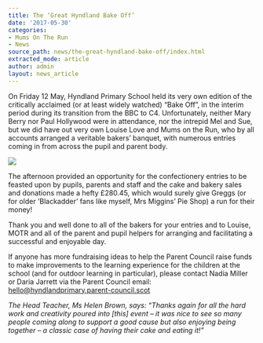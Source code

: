 ```yaml
---
title: The ‘Great Hyndland Bake Off’
date: '2017-05-30'
categories:
- Mums On The Run
- News
source_path: news/the-great-hyndland-bake-off/index.html
extracted_mode: article
author: admin
layout: news_article
---
```

On Friday 12 May, Hyndland Primary School held its very own edition of the critically acclaimed (or at least widely watched) “Bake Off”, in the interim period during its transition from the BBC to C4. Unfortunately, neither Mary Berry nor Paul Hollywood were in attendance, nor the intrepid Mel and Sue, but we did have out very own Louise Love and Mums on the Run, who by all accounts arranged a veritable bakers’ banquet, with numerous entries coming in from across the pupil and parent body.

[![](/assets/images/2017/05/BakeOff2017-225x300.jpg)](/assets/images/2017/05/BakeOff2017.jpg)

The afternoon provided an opportunity for the confectionery entries to be feasted upon by pupils, parents and staff and the cake and bakery sales and donations made a hefty £280.45, which would surely give Greggs (or for older ‘Blackadder’ fans like myself, Mrs Miggins’ Pie Shop) a run for their money!

Thank you and well done to all of the bakers for your entries and to Louise, MOTR and all of the parent and pupil helpers for arranging and facilitating a successful and enjoyable day.

If anyone has more fundraising ideas to help the Parent Council raise funds to make improvements to the learning experience for the children at the school (and for outdoor learning in particular), please contact Nadia Miller or Daria Jarrett via the Parent Council email: hello@hyndlandprimary.parent-council.scot

_The Head Teacher, Ms Helen Brown, says: “Thanks again for all the hard work and creativity poured into [this] event – it was nice to see so many people coming along to support a good cause but also enjoying being together – a classic case of having their cake and eating it!”_
